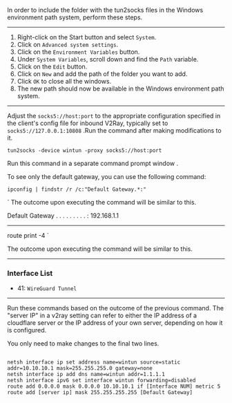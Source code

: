 

In order to include the folder with the tun2socks files in the Windows environment path system, perform these steps.

--------------------------------

1. Right-click on the Start button and select `System`.
2. Click on `Advanced system settings`.
3. Click on the `Environment Variables` button.
4. Under `System Variables`, scroll down and find the `Path` variable.
5. Click on the `Edit` button.
6. Click on `New` and add the path of the folder you want to add.
7. Click `OK` to close all the windows.
8. The new path should now be available in the Windows environment path system.


----------------------------------------------
Adjust the `socks5://host:port` to the appropriate configuration specified in the client's config file for inbound V2Ray, typically set to `socks5://127.0.0.1:10808` .Run the command after making modifications to it.

`
tun2socks -device wintun -proxy socks5://host:port
`


Run this command in a separate command prompt window .

 To see only the default gateway, you can use the following command:
 
`ipconfig | findstr /r /c:"Default Gateway.*:"`

`
The outcome upon executing the command will be similar to this.

Default Gateway . . . . . . . . . : 192.168.1.1

--------------------
route print -4
`

The outcome upon executing the command will be similar to this.

---------------------

### Interface List

- 41: `WireGuard Tunnel`

---------------------------


Run these commands based on the outcome of the previous command.
The "server IP" in a v2ray setting can refer to either the IP address of a cloudflare server or the IP address of your own server, depending on how it is configured.

You only need to make changes to the final two lines.

```

netsh interface ip set address name=wintun source=static addr=10.10.10.1 mask=255.255.255.0 gateway=none
netsh interface ip add dns name=wintun addr=1.1.1.1
netsh interface ipv6 set interface wintun forwarding=disabled
route add 0.0.0.0 mask 0.0.0.0 10.10.10.1 if [Interface NUM] metric 5
route add [server ip] mask 255.255.255.255 [Default Gateway]

```

